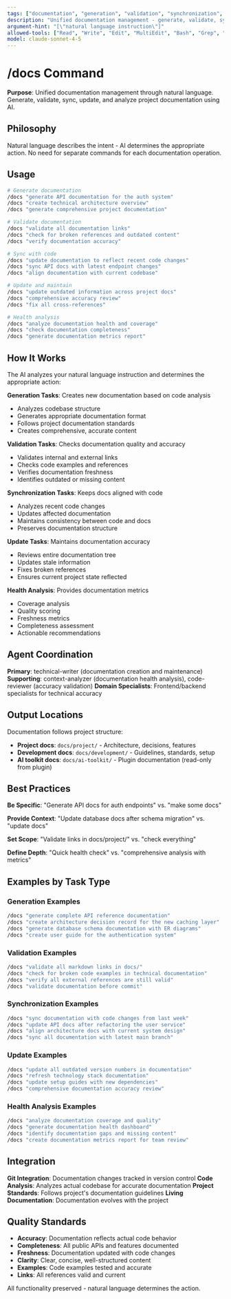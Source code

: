 ```yaml
---
tags: ["documentation", "generation", "validation", "synchronization", "health"]
description: "Unified documentation management - generate, validate, sync, update, and analyze documentation"
argument-hint: "[\"natural language instruction\"]"
allowed-tools: ["Read", "Write", "Edit", "MultiEdit", "Bash", "Grep", "Glob", "TodoWrite", "Task"]
model: claude-sonnet-4-5
---
```


# /docs Command

**Purpose**: Unified documentation management through natural language. Generate, validate, sync, update, and analyze project documentation using AI.

## Philosophy

Natural language describes the intent - AI determines the appropriate action. No need for separate commands for each documentation operation.

## Usage

```bash
# Generate documentation
/docs "generate API documentation for the auth system"
/docs "create technical architecture overview"
/docs "generate comprehensive project documentation"

# Validate documentation
/docs "validate all documentation links"
/docs "check for broken references and outdated content"
/docs "verify documentation accuracy"

# Sync with code
/docs "update documentation to reflect recent code changes"
/docs "sync API docs with latest endpoint changes"
/docs "align documentation with current codebase"

# Update and maintain
/docs "update outdated information across project docs"
/docs "comprehensive accuracy review"
/docs "fix all cross-references"

# Health analysis
/docs "analyze documentation health and coverage"
/docs "check documentation completeness"
/docs "generate documentation metrics report"
```

## How It Works

The AI analyzes your natural language instruction and determines the appropriate action:

**Generation Tasks**: Creates new documentation based on code analysis
- Analyzes codebase structure
- Generates appropriate documentation format
- Follows project documentation standards
- Creates comprehensive, accurate content

**Validation Tasks**: Checks documentation quality and accuracy
- Validates internal and external links
- Checks code examples and references
- Verifies documentation freshness
- Identifies outdated or missing content

**Synchronization Tasks**: Keeps docs aligned with code
- Analyzes recent code changes
- Updates affected documentation
- Maintains consistency between code and docs
- Preserves documentation structure

**Update Tasks**: Maintains documentation accuracy
- Reviews entire documentation tree
- Updates stale information
- Fixes broken references
- Ensures current project state reflected

**Health Analysis**: Provides documentation metrics
- Coverage analysis
- Quality scoring
- Freshness metrics
- Completeness assessment
- Actionable recommendations

## Agent Coordination

**Primary**: technical-writer (documentation creation and maintenance)
**Supporting**: context-analyzer (documentation health analysis), code-reviewer (accuracy validation)
**Domain Specialists**: Frontend/backend specialists for technical accuracy

## Output Locations

Documentation follows project structure:
- **Project docs**: `docs/project/` - Architecture, decisions, features
- **Development docs**: `docs/development/` - Guidelines, standards, setup
- **AI toolkit docs**: `docs/ai-toolkit/` - Plugin documentation (read-only from plugin)

## Best Practices

**Be Specific**: "Generate API docs for auth endpoints" vs. "make some docs"

**Provide Context**: "Update database docs after schema migration" vs. "update docs"

**Set Scope**: "Validate links in docs/project/" vs. "check everything"

**Define Depth**: "Quick health check" vs. "comprehensive analysis with metrics"

## Examples by Task Type

### Generation Examples
```bash
/docs "generate complete API reference documentation"
/docs "create architecture decision record for the new caching layer"
/docs "generate database schema documentation with ER diagrams"
/docs "create user guide for the authentication system"
```

### Validation Examples
```bash
/docs "validate all markdown links in docs/"
/docs "check for broken code examples in technical documentation"
/docs "verify all external references are still valid"
/docs "validate documentation before commit"
```

### Synchronization Examples
```bash
/docs "sync documentation with code changes from last week"
/docs "update API docs after refactoring the user service"
/docs "align architecture docs with current system design"
/docs "sync all documentation with latest main branch"
```

### Update Examples
```bash
/docs "update all outdated version numbers in documentation"
/docs "refresh technology stack documentation"
/docs "update setup guides with new dependencies"
/docs "comprehensive documentation accuracy review"
```

### Health Analysis Examples
```bash
/docs "analyze documentation coverage and quality"
/docs "generate documentation health dashboard"
/docs "identify documentation gaps and missing content"
/docs "create documentation metrics report for team review"
```

## Integration

**Git Integration**: Documentation changes tracked in version control
**Code Analysis**: Analyzes actual codebase for accurate documentation
**Project Standards**: Follows project's documentation guidelines
**Living Documentation**: Documentation evolves with the project

## Quality Standards

- **Accuracy**: Documentation reflects actual code behavior
- **Completeness**: All public APIs and features documented
- **Freshness**: Documentation updated with code changes
- **Clarity**: Clear, concise, well-structured content
- **Examples**: Code examples tested and accurate
- **Links**: All references valid and current

All functionality preserved - natural language determines the action.
